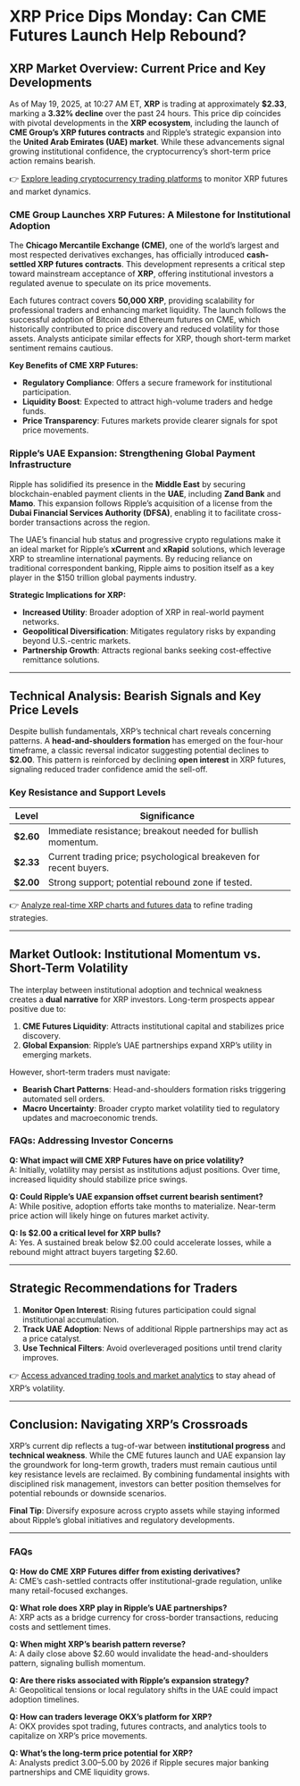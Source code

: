 # XRP Price Dips Monday: Can CME Futures Launch Help Rebound?

## XRP Market Overview: Current Price and Key Developments  
As of May 19, 2025, at 10:27 AM ET, **XRP** is trading at approximately **$2.33**, marking a **3.32% decline** over the past 24 hours. This price dip coincides with pivotal developments in the **XRP ecosystem**, including the launch of **CME Group’s XRP futures contracts** and Ripple’s strategic expansion into the **United Arab Emirates (UAE) market**. While these advancements signal growing institutional confidence, the cryptocurrency’s short-term price action remains bearish.  

👉 [Explore leading cryptocurrency trading platforms](https://bit.ly/okx-bonus) to monitor XRP futures and market dynamics.  

### CME Group Launches XRP Futures: A Milestone for Institutional Adoption  
The **Chicago Mercantile Exchange (CME)**, one of the world’s largest and most respected derivatives exchanges, has officially introduced **cash-settled XRP futures contracts**. This development represents a critical step toward mainstream acceptance of **XRP**, offering institutional investors a regulated avenue to speculate on its price movements.  

Each futures contract covers **50,000 XRP**, providing scalability for professional traders and enhancing market liquidity. The launch follows the successful adoption of Bitcoin and Ethereum futures on CME, which historically contributed to price discovery and reduced volatility for those assets. Analysts anticipate similar effects for XRP, though short-term market sentiment remains cautious.  

**Key Benefits of CME XRP Futures:**  
- **Regulatory Compliance**: Offers a secure framework for institutional participation.  
- **Liquidity Boost**: Expected to attract high-volume traders and hedge funds.  
- **Price Transparency**: Futures markets provide clearer signals for spot price movements.  

### Ripple’s UAE Expansion: Strengthening Global Payment Infrastructure  
Ripple has solidified its presence in the **Middle East** by securing blockchain-enabled payment clients in the **UAE**, including **Zand Bank** and **Mamo**. This expansion follows Ripple’s acquisition of a license from the **Dubai Financial Services Authority (DFSA)**, enabling it to facilitate cross-border transactions across the region.  

The UAE’s financial hub status and progressive crypto regulations make it an ideal market for Ripple’s **xCurrent** and **xRapid** solutions, which leverage XRP to streamline international payments. By reducing reliance on traditional correspondent banking, Ripple aims to position itself as a key player in the $150 trillion global payments industry.  

**Strategic Implications for XRP:**  
- **Increased Utility**: Broader adoption of XRP in real-world payment networks.  
- **Geopolitical Diversification**: Mitigates regulatory risks by expanding beyond U.S.-centric markets.  
- **Partnership Growth**: Attracts regional banks seeking cost-effective remittance solutions.  

---

## Technical Analysis: Bearish Signals and Key Price Levels  
Despite bullish fundamentals, XRP’s technical chart reveals concerning patterns. A **head-and-shoulders formation** has emerged on the four-hour timeframe, a classic reversal indicator suggesting potential declines to **$2.00**. This pattern is reinforced by declining **open interest** in XRP futures, signaling reduced trader confidence amid the sell-off.  

### Key Resistance and Support Levels  
| Level       | Significance                                  |  
|-------------|-----------------------------------------------|  
| **$2.60**   | Immediate resistance; breakout needed for bullish momentum. |  
| **$2.33**   | Current trading price; psychological breakeven for recent buyers. |  
| **$2.00**   | Strong support; potential rebound zone if tested. |  

👉 [Analyze real-time XRP charts and futures data](https://bit.ly/okx-bonus) to refine trading strategies.  

---

## Market Outlook: Institutional Momentum vs. Short-Term Volatility  
The interplay between institutional adoption and technical weakness creates a **dual narrative** for XRP investors. Long-term prospects appear positive due to:  
1. **CME Futures Liquidity**: Attracts institutional capital and stabilizes price discovery.  
2. **Global Expansion**: Ripple’s UAE partnerships expand XRP’s utility in emerging markets.  

However, short-term traders must navigate:  
- **Bearish Chart Patterns**: Head-and-shoulders formation risks triggering automated sell orders.  
- **Macro Uncertainty**: Broader crypto market volatility tied to regulatory updates and macroeconomic trends.  

### FAQs: Addressing Investor Concerns  

**Q: What impact will CME XRP Futures have on price volatility?**  
A: Initially, volatility may persist as institutions adjust positions. Over time, increased liquidity should stabilize price swings.  

**Q: Could Ripple’s UAE expansion offset current bearish sentiment?**  
A: While positive, adoption efforts take months to materialize. Near-term price action will likely hinge on futures market activity.  

**Q: Is $2.00 a critical level for XRP bulls?**  
A: Yes. A sustained break below $2.00 could accelerate losses, while a rebound might attract buyers targeting $2.60.  

---

## Strategic Recommendations for Traders  
1. **Monitor Open Interest**: Rising futures participation could signal institutional accumulation.  
2. **Track UAE Adoption**: News of additional Ripple partnerships may act as a price catalyst.  
3. **Use Technical Filters**: Avoid overleveraged positions until trend clarity improves.  

👉 [Access advanced trading tools and market analytics](https://bit.ly/okx-bonus) to stay ahead of XRP’s volatility.  

---

## Conclusion: Navigating XRP’s Crossroads  
XRP’s current dip reflects a tug-of-war between **institutional progress** and **technical weakness**. While the CME futures launch and UAE expansion lay the groundwork for long-term growth, traders must remain cautious until key resistance levels are reclaimed. By combining fundamental insights with disciplined risk management, investors can better position themselves for potential rebounds or downside scenarios.  

**Final Tip**: Diversify exposure across crypto assets while staying informed about Ripple’s global initiatives and regulatory developments.  

--- 

### FAQs  

**Q: How do CME XRP Futures differ from existing derivatives?**  
A: CME’s cash-settled contracts offer institutional-grade regulation, unlike many retail-focused exchanges.  

**Q: What role does XRP play in Ripple’s UAE partnerships?**  
A: XRP acts as a bridge currency for cross-border transactions, reducing costs and settlement times.  

**Q: When might XRP’s bearish pattern reverse?**  
A: A daily close above $2.60 would invalidate the head-and-shoulders pattern, signaling bullish momentum.  

**Q: Are there risks associated with Ripple’s expansion strategy?**  
A: Geopolitical tensions or local regulatory shifts in the UAE could impact adoption timelines.  

**Q: How can traders leverage OKX’s platform for XRP?**  
A: OKX provides spot trading, futures contracts, and analytics tools to capitalize on XRP’s price movements.  

**Q: What’s the long-term price potential for XRP?**  
A: Analysts predict $3.00–$5.00 by 2026 if Ripple secures major banking partnerships and CME liquidity grows.